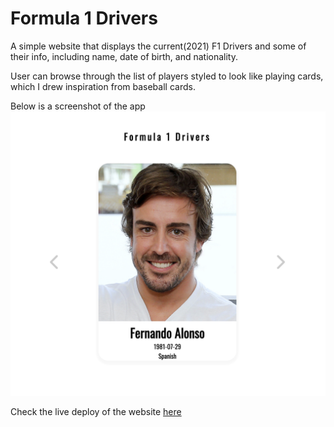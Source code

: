 # Formula 1 Drivers

A simple website that displays the current(2021) F1 Drivers and some of their info,
including name, date of birth, and nationality.

User can browse through the list of players styled to look like playing cards, which
I drew inspiration from baseball cards.

Below is a screenshot of the app
<img src="./images/app-screenshot.png">

Check the live deploy of the website [here](https://seanyap.github.io/f1-drivers/)

